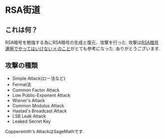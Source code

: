 # RSA街道

## これは何？
RSA暗号を勉強する為にRSA暗号の生成と復元、攻撃を行った.
攻撃は[RSA暗号運用でやってはいけない n のこと](https://www.slideshare.net/sonickun/rsa-n-ssmjp)がとても参考になった. ありがとうございます.

## 攻撃の種類
- Simple Attack(ロー法など)
- Fermat法
- Common Factor Attack
- Low Public-Exponent Attack
- Wiener's Attack
- Common Modulus Attack
- Hastad's Broadcast Attack
- LSB Leak Attack
- Leaked Secret Key

Coppersmith's AttackはSageMathです.
